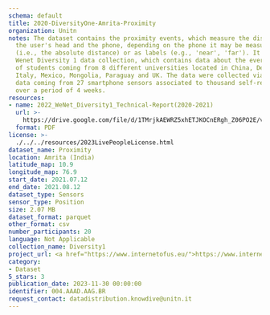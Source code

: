 ```yaml
---
schema: default
title: 2020-DiversityOne-Amrita-Proximity
organization: Unitn
notes: The dataset contains the proximity events, which measure the distance between
  the user's head and the phone, depending on the phone it may be measured in centimeters
  (i.e., the absolute distance) or as labels (e.g., 'near', 'far'). It is part of
  Wenet Diversity 1 data collection, which contains data about the everyday life activities
  of students coming from 8 different universities located in China, Denmark, India,
  Italy, Mexico, Mongolia, Paraguay and UK. The data were collected via questionnaires,
  data coming from 27 smartphone sensors associated to thousand self-reported annotations
  over a period of 4 weeks.
resources:
- name: 2022_WeNet_Diversity1_Technical-Report(2020-2021)
  url: >-
    https://drive.google.com/file/d/1TMrjkAEWRZ5xhETJKOCnERgh_Z06PO2E/view?usp=drive_link
  format: PDF
license: >-
  ./../../resources/2023LivePeopleLicense.html
dataset_name: Proximity
location: Amrita (India)
latitude_map: 10.9
longitude_map: 76.9
start_date: 2021.07.12
end_date: 2021.08.12
dataset_type: Sensors
sensor_type: Position
size: 2.07 MB
dataset_format: parquet
other_format: csv
number_participants: 20
language: Not Applicable
collection_name: Diversity1
project_url: <a href="https://www.internetofus.eu/">https://www.internetofus.eu/</a>
category:
- Dataset
5_stars: 3
publication_date: 2023-11-30 00:00:00
identifier: 004.AAAD.AAG.BR
request_contact: datadistribution.knowdive@unitn.it
---
```

